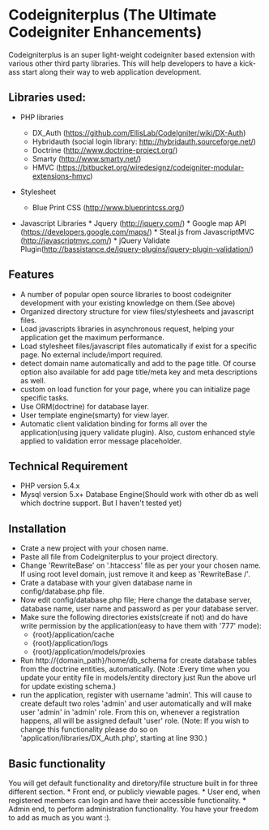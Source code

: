 Codeigniterplus (The Ultimate Codeigniter Enhancements)
=====================================

Codeigniterplus is an super light-weight codeigniter based extension with various other third party libraries. This will help developers
to have a kick-ass start along their way to web application development.
	
Libraries used:
------------------
- PHP libraries
	* DX_Auth (https://github.com/EllisLab/CodeIgniter/wiki/DX-Auth)
	* Hybridauth (social login library: http://hybridauth.sourceforge.net/)
	* Doctrine (http://www.doctrine-project.org/)
	* Smarty (http://www.smarty.net/)
	* HMVC (https://bitbucket.org/wiredesignz/codeigniter-modular-extensions-hmvc) 


- Stylesheet
	* Blue Print CSS (http://www.blueprintcss.org/)

- Javascript Libraries
       * Jquery (http://jquery.com/)
       * Google map API (https://developers.google.com/maps/)
       * Steal.js from JavascriptMVC (http://javascriptmvc.com/)
       * jQuery Validate Plugin(http://bassistance.de/jquery-plugins/jquery-plugin-validation/)

Features
----------
- A number of popular open source libraries to boost codeigniter development with your existing knowledge on them.(See above)
- Organized directory structure for view files/stylesheets and javascript files.
- Load javascripts libraries in asynchronous request, helping your application get the maximum performance.
- Load stylesheet files/javascript files automatically if exist for a specific page. No external include/import required.
- detect domain name automatically and add to the page title. Of course option also available for add page title/meta key and 
meta descriptions as well.
- custom on load function for your page, where you can initialize page specific tasks.
- Use ORM(doctrine) for database layer.
- User template engine(smarty) for view layer.
- Automatic client validation binding for forms all over the application(using jquery validate plugin). Also, custom enhanced style 
  applied to validation error message placeholder.

Technical Requirement
---------------------
- PHP version 5.4.x
- Mysql version 5.x+ Database Engine(Should work with other db as well which doctrine support. But I haven't tested yet)

Installation
----------
- Crate a new project with your chosen name. 
- Paste all file from Codeigniterplus to your project directory.
- Change 'RewriteBase' on '.htaccess' file as per your your chosen name. If using root level domain, just remove it and keep as 'RewriteBase /'. 
- Crate a database with your given database name in config/database.php file.
- Now edit config/database.php file; Here change the database server, database name, user name and password as per your database server.
- Make sure the following directories exists(create if not) and do have write permission by the application(easy to have them with '777' mode):
    * {root}/application/cache
    * {root}/application/logs
    * {root}/application/models/proxies
- Run http://{domain_path}/home/db_schema for create database tables from the doctrine entities, automatically.
  (Note :Every time when you update your entity file in models/entity directory just Run the above url for update existing schema.)
- run the application, register with username 'admin'. This will cause to create default two roles 'admin' and user automatically and will 
  make user 'admin' in 'admin' role. From this on, whenever a registration happens, all will be assigned default 'user' role.
  (Note: If you wish to change this functionality please do so on 'application/libraries/DX_Auth.php', starting at line 930.)

Basic functionality
-------------------

You will get default functionality and diretory/file structure built in for three different section.
        * Front end, or publicly viewable pages.
        * User end, when registered members can login and have their accessible functionality.
        * Admin end, to perform administration functionality. You have your freedom to add as much as you want :).

